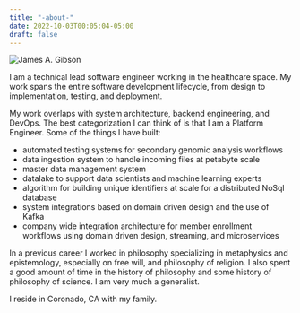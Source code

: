 ```yaml
---
title: "-about-"
date: 2022-10-03T00:05:04-05:00
draft: false
---
```


![James A. Gibson](/JG2021.jpg)

I am a technical lead software engineer working in the healthcare space. My work spans the entire software development lifecycle, from design to implementation, testing, and deployment. 

My work overlaps with system architecture, backend engineering, and DevOps. The best categorization I can think of is that I am a Platform Engineer. Some of the things I have built:
- automated testing systems for secondary genomic analysis workflows
- data ingestion system to handle incoming files at petabyte scale
- master data management system
- datalake to support data scientists and machine learning experts
- algorithm for building unique identifiers at scale for a distributed NoSql database
- system integrations based on domain driven design and the use of Kafka 
- company wide integration architecture for member enrollment workflows using domain driven design, streaming, and microservices

In a previous career I worked in philosophy specializing in metaphysics and epistemology, especially on free will, and philosophy of religion. I also spent a good amount of time in the history of philosophy and some history of philosophy of science. I am very much a generalist.

I reside in Coronado, CA with my family.